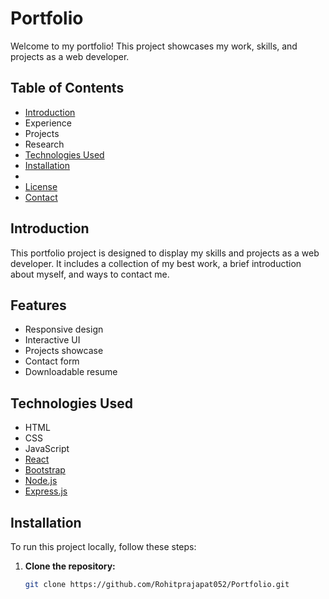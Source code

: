 # Portfolio

Welcome to my portfolio! This project showcases my work, skills, and projects as a web developer.

## Table of Contents

- [Introduction](#introduction)
- Experience
- Projects
- Research
- [Technologies Used](#technologies-used)
- [Installation](#installation)
-
- [License](#license)
- [Contact](#contact)

## Introduction

This portfolio project is designed to display my skills and projects as a web developer. It includes a collection of my best work, a brief introduction about myself, and ways to contact me.

## Features

- Responsive design
- Interactive UI
- Projects showcase
- Contact form
- Downloadable resume

## Technologies Used

- HTML
- CSS
- JavaScript
- [React](https://reactjs.org/)
- [Bootstrap](https://getbootstrap.com/)
- [Node.js](https://nodejs.org/)
- [Express.js](https://expressjs.com/)

## Installation

To run this project locally, follow these steps:

1. **Clone the repository:**
   ```bash
   git clone https://github.com/Rohitprajapat052/Portfolio.git

